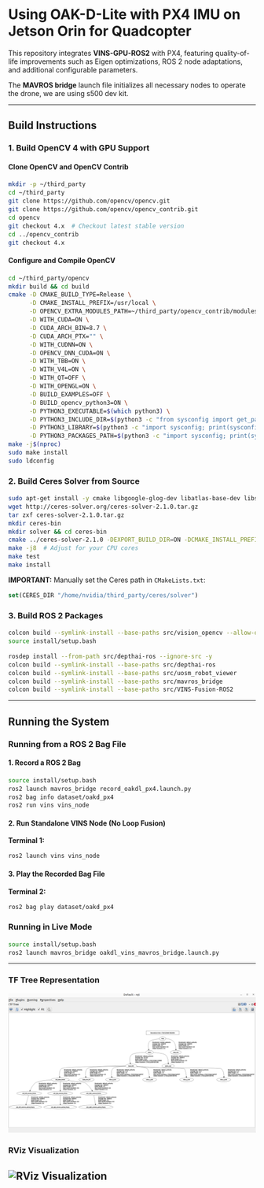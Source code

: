# Using OAK-D-Lite with PX4 IMU on Jetson Orin for Quadcopter

This repository integrates **VINS-GPU-ROS2** with PX4, featuring quality-of-life improvements such as Eigen optimizations, ROS 2 node adaptations, and additional configurable parameters. 

The **MAVROS bridge** launch file initializes all necessary nodes to operate the drone, we are using s500 dev kit.

---

## Build Instructions

### 1. Build OpenCV 4 with GPU Support

#### Clone OpenCV and OpenCV Contrib

```bash
mkdir -p ~/third_party
cd ~/third_party
git clone https://github.com/opencv/opencv.git
git clone https://github.com/opencv/opencv_contrib.git
cd opencv
git checkout 4.x  # Checkout latest stable version
cd ../opencv_contrib
git checkout 4.x
```

#### Configure and Compile OpenCV

```bash
cd ~/third_party/opencv
mkdir build && cd build
cmake -D CMAKE_BUILD_TYPE=Release \
      -D CMAKE_INSTALL_PREFIX=/usr/local \
      -D OPENCV_EXTRA_MODULES_PATH=~/third_party/opencv_contrib/modules \
      -D WITH_CUDA=ON \
      -D CUDA_ARCH_BIN=8.7 \
      -D CUDA_ARCH_PTX="" \
      -D WITH_CUDNN=ON \
      -D OPENCV_DNN_CUDA=ON \
      -D WITH_TBB=ON \
      -D WITH_V4L=ON \
      -D WITH_QT=OFF \
      -D WITH_OPENGL=ON \
      -D BUILD_EXAMPLES=OFF \
      -D BUILD_opencv_python3=ON \
      -D PYTHON3_EXECUTABLE=$(which python3) \
      -D PYTHON3_INCLUDE_DIR=$(python3 -c "from sysconfig import get_path; print(get_path('include'))") \
      -D PYTHON3_LIBRARY=$(python3 -c "import sysconfig; print(sysconfig.get_config_var('LIBDIR'))") \
      -D PYTHON3_PACKAGES_PATH=$(python3 -c "import sysconfig; print(sysconfig.get_path('purelib'))") ..
make -j$(nproc)
sudo make install
sudo ldconfig
```

### 2. Build Ceres Solver from Source

```bash
sudo apt-get install -y cmake libgoogle-glog-dev libatlas-base-dev libsuitesparse-dev
wget http://ceres-solver.org/ceres-solver-2.1.0.tar.gz
tar zxf ceres-solver-2.1.0.tar.gz
mkdir ceres-bin
mkdir solver && cd ceres-bin
cmake ../ceres-solver-2.1.0 -DEXPORT_BUILD_DIR=ON -DCMAKE_INSTALL_PREFIX="../solver"
make -j8  # Adjust for your CPU cores
make test
make install
```

**IMPORTANT:** Manually set the Ceres path in `CMakeLists.txt`:

```cmake
set(CERES_DIR "/home/nvidia/third_party/ceres/solver")
```

### 3. Build ROS 2 Packages

```bash
colcon build --symlink-install --base-paths src/vision_opencv --allow-overriding cv_bridge image_geometry
source install/setup.bash
```

```bash
rosdep install --from-path src/depthai-ros --ignore-src -y
colcon build --symlink-install --base-paths src/depthai-ros
colcon build --symlink-install --base-paths src/uosm_robot_viewer
colcon build --symlink-install --base-paths src/mavros_bridge
colcon build --symlink-install --base-paths src/VINS-Fusion-ROS2
```

---

## Running the System

### Running from a ROS 2 Bag File

#### 1. Record a ROS 2 Bag

```bash
source install/setup.bash
ros2 launch mavros_bridge record_oakdl_px4.launch.py
ros2 bag info dataset/oakd_px4
ros2 run vins vins_node
```

#### 2. Run Standalone VINS Node (No Loop Fusion)

**Terminal 1:**

```bash
ros2 launch vins vins_node
```

#### 3. Play the Recorded Bag File

**Terminal 2:**

```bash
ros2 bag play dataset/oakd_px4
```

### Running in Live Mode

```bash
source install/setup.bash
ros2 launch mavros_bridge oakdl_vins_mavros_bridge.launch.py
```

---
### TF Tree Representation
![TF Tree](media/tf_tree.png)

### RViz Visualization
![RViz Visualization](rviz.gif)
---

